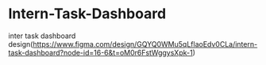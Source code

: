 # Intern-Task-Dashboard
inter task dashboard design(https://www.figma.com/design/GQYQ0WMu5qLflaoEdv0CLa/intern-task-dashboard?node-id=16-6&t=oM0r6FstWggysXpk-1)
